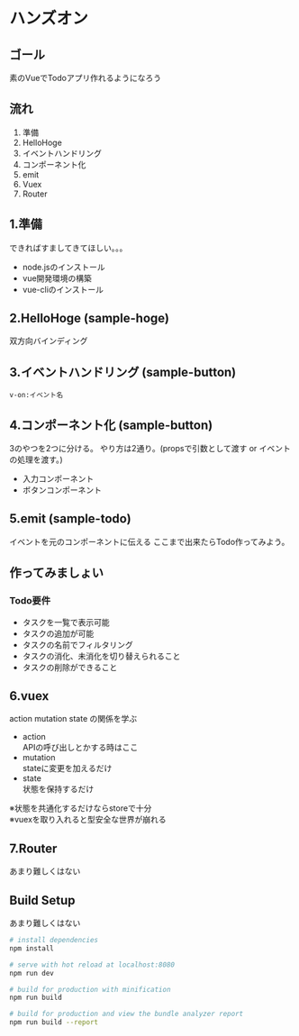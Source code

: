 # ハンズオン
## ゴール
素のVueでTodoアプリ作れるようになろう
## 流れ
1. 準備
2. HelloHoge
3. イベントハンドリング
4. コンポーネント化
5. emit
6. Vuex
7. Router

## 1.準備
できればすましてきてほしい。。。
* node.jsのインストール
* vue開発環境の構築
* vue-cliのインストール

## 2.HelloHoge (sample-hoge)
双方向バインディング

## 3.イベントハンドリング (sample-button)
`v-on:イベント名`

## 4.コンポーネント化 (sample-button)
3のやつを2つに分ける。
やり方は2通り。(propsで引数として渡す or イベントの処理を渡す。)
* 入力コンポーネント
* ボタンコンポーネント

## 5.emit (sample-todo)
イベントを元のコンポーネントに伝える
ここまで出来たらTodo作ってみよう。
## 作ってみましょい
### Todo要件
* タスクを一覧で表示可能
* タスクの追加が可能
* タスクの名前でフィルタリング
* タスクの消化、未消化を切り替えられること
* タスクの削除ができること

## 6.vuex
action mutation state  の関係を学ぶ
* action  
APIの呼び出しとかする時はここ
* mutation  
stateに変更を加えるだけ
* state  
状態を保持するだけ

※状態を共通化するだけならstoreで十分  
※vuexを取り入れると型安全な世界が崩れる

## 7.Router
あまり難しくはない

## Build Setup
あまり難しくはない

``` bash
# install dependencies
npm install

# serve with hot reload at localhost:8080
npm run dev

# build for production with minification
npm run build

# build for production and view the bundle analyzer report
npm run build --report
```
